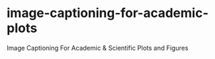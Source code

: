 # image-captioning-for-academic-plots
Image Captioning For Academic &amp; Scientific Plots and Figures
